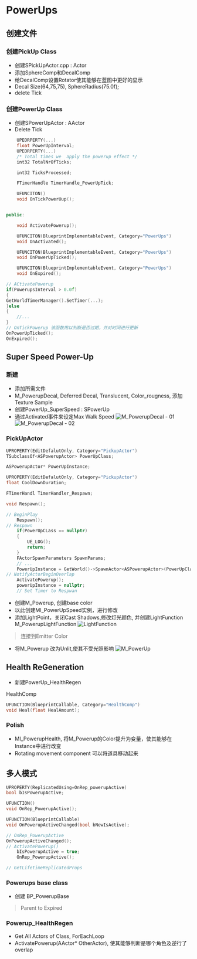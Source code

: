 # PowerUps
## 创建文件
### 创建PickUp Class
+ 创建SPickUpActor.cpp : Actor
+ 添加SphereComp和DecalComp
+ 给DecalComp设置Rotator使其能够在蓝图中更好的显示
+ Decal Size(64,75,75), SphereRadius(75.0f);
+ delete Tick
### 创建PowerUp Class
+ 创建SPowerUpActor : AActor
+ Delete Tick
``` cpp
    UPEORPERTY(...)
    float PowerUpInterval;
    UPEORPERTY(...)
    /* Total times we  apply the powerup effect */
    int32 TotalNrOfTicks;

    int32 TicksProcessed;

    FTimerHandle TimerHandle_PowerUpTick;

    UFUNCITON()
    void OnTickPowerUup();


public:

    void ActivatePowerup();

    UFUNCITON(BlueprintImplementableEvent, Category="PowerUps")
    void OnActivated();

    UFUNCITON(BlueprintImplementableEvent, Category="PowerUps")
    void OnPowerUpTicked();

    UFUNCITON(BlueprintImplementableEvent, Category="PowerUps")
    void OnExpired();
```
``` cpp
// ACtivatePowerup
if(PowerupsInterval > 0.0f)
{
GetWorldTimerManager().SetTimer(...);
}else 
{
    //...
}
// OnTickPowerup 该函数用以判断是否过期，并对时间进行更新
OnPowerUpTicked();
OnExpired();
```
## Super Speed Power-Up
### 新建
+ 添加所需文件
+ M_PowerupDecal, Deferred Decal, Translucent, Color_rougness, 添加Texture Sample
+ 创建PowerUp_SuperSpeed : SPowerUp
+ 通过Activated事件来设定Max Walk Speed
![M_PowerupDecal - 01](index_files/06-1.png)
![M_PowerupDecal - 02](index_files/06-2.png)
### PickUpActor
``` cpp
UPROPERTY(EditDefalutOnly, Category="PickupActor")
TSubclassOf<ASPowerupActor> PowerUpClass;

ASPowerupActor* PowerUpInstance;

UPROPERTY(EditDefalutOnly, Category="PickupActor")
float CoolDownDuration;

FTimerHandl TimerHandler_Respawn;

void Respawn();
```
``` cpp
// BeginPlay
    Respawn();
// Respawn
    if(PowerUpCLass == nullptr)
    {
        UE_LOG();
        return;
    }
    FActorSpawnParameters SpawnParams;
    // ...
    PowerUpInstance = GetWorld()->SpawnActor<ASPowerupActor>(PowerUpClass, GetTransform(), SpawnParams);
// NotifyActorBeginOverlap
    ActivatePowerup();
    powerUpInstance = nullptr;
    // Set Timer to Respwan
```
+ 创建M_Powerup, 创建base color
+ 以此创建MI_PowerUpSpeed实例，进行修改
+ 添加LightPoint，关闭Cast Shadows,修改灯光颜色, 并创建LightFunction M_PowerupLightFunction
![LightFunction](index_files/06-3-PowerLightFunction.png)
> 连接到Emitter Color

+ 将M_Powerup 改为Unlit,使其不受光照影响
![M_PowerUp](index_files/06-4-Powerup.png)
## Health ReGeneration
+ 新建PowerUp_HealthRegen

HealthComp
``` cpp
UFUNCTION(BlueprintCallable, Category="HealthComp")
void Heal(float HealAmount);
```
### Polish
+ MI_PowerupHealth, 将M_Powerup的Color提升为变量，使其能够在Instance中进行改变
+ Rotating movement component 可以将道具移动起来
## 多人模式
``` cpp
UPROPERTY(ReplicatedUsing=OnRep_powerupActive)
bool bIsPowerupActive;

UFUNCTION()
void OnRep_PowerupActive();

UFUNCTION(BlueprintCallable)
void OnPowerupActiveChanged(bool bNewIsActive);
```
``` cpp
// OnRep_PowerupActive
OnPowerupActiveChanged();
// ActivatePowerup()
    bIsPowerupActive = true;
    OnRep_PowerupActive();

// GetLifetimeReplicatedProps
```
### Powerups base class
+ 创建 BP_PowerupBase
> Parent to Expired
### Powerup_HealthRegen
+ Get All Actors of Class, ForEachLoop
+ ActivatePowerup(AActor* OtherActor), 使其能够判断是哪个角色及逆行了overlap